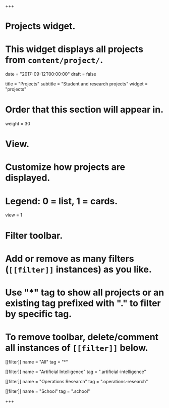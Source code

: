 +++
# Projects widget.
# This widget displays all projects from `content/project/`.

date = "2017-09-12T00:00:00"
draft = false

title = "Projects"
subtitle = "Student and research projects"
widget = "projects"

# Order that this section will appear in.
weight = 30

# View.
# Customize how projects are displayed.
# Legend: 0 = list, 1 = cards.
view = 1

# Filter toolbar.
# Add or remove as many filters (`[[filter]]` instances) as you like.
# Use "*" tag to show all projects or an existing tag prefixed with "." to filter by specific tag.
# To remove toolbar, delete/comment all instances of `[[filter]]` below.
[[filter]]
  name = "All"
  tag = "*"


[[filter]]
  name = "Artificial Intelligence"
  tag = ".artificial-intelligence"

[[filter]]
  name = "Operations Research"
  tag = ".operations-research"

[[filter]]
  name = "School"
  tag = ".school"

+++
